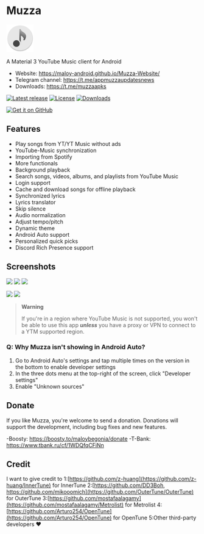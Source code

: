 # Muzza

<img src="https://raw.githubusercontent.com/Maloy-Android/Muzza/dev/app/src/main/res/mipmap-xxxhdpi/ic_launcher_round.webp" height="72">

A Material 3 YouTube Music client for Android

- Website: https://maloy-android.github.io/Muzza-Website/
- Telegram channel: https://t.me/appmuzzaupdatesnews
- Downloads: https://t.me/muzzaapks

[![Latest release](https://img.shields.io/github/v/release/Maloy-Android/Muzza?include_prereleases)](https://github.com/Maloy-Android/Muzza/releases)
[![License](https://img.shields.io/github/license/Maloy-Android/Muzza)](https://www.gnu.org/licenses/gpl-3.0)
[![Downloads](https://img.shields.io/github/downloads/Maloy-Android/Muzza/total)](https://github.com/Maloy-Android/Muzza/releases)

[<img src="https://github.com/machiav3lli/oandbackupx/blob/034b226cea5c1b30eb4f6a6f313e4dadcbb0ece4/badge_github.png" alt="Get it on GitHub" height="80">](https://github.com/Maloy-Android/Muzza/releases/latest)

## Features

- Play songs from YT/YT Music without ads
- YouTube-Music synchronization
- Importing from Spotify
- More functionals
- Background playback
- Search songs, videos, albums, and playlists from YouTube Music
- Login support
- Cache and download songs for offline playback
- Synchronized lyrics
- Lyrics translator
- Skip silence
- Audio normalization
- Adjust tempo/pitch
- Dynamic theme
- Android Auto support
- Personalized quick picks
- Discord Rich Presence support

## Screenshots

<p float="left">
  <img src="https://github.com/Maloy-Android/Muzza/blob/main/fastlane/metadata/android/en-US/images/phoneScreenshots/01.png" width="200" />
  <img src="https://github.com/Maloy-Android/Muzza/blob/main/fastlane/metadata/android/en-US/images/phoneScreenshots/02.png" width="200" />
  <img src="https://github.com/Maloy-Android/Muzza/blob/main/fastlane/metadata/android/en-US/images/phoneScreenshots/03.png" width="200" />
</p>
<p float="left">
  <img src="https://github.com/Maloy-Android/Muzza/blob/main/fastlane/metadata/android/en-US/images/phoneScreenshots/04.png" width="200" />
  <img src="https://github.com/Maloy-Android/Muzza/blob/main/fastlane/metadata/android/en-US/images/phoneScreenshots/05.png" width="200" />
</p>

> **Warning**
>
>If you're in a region where YouTube Music is not supported, you won't be able to use this app
***unless*** you have a proxy or VPN to connect to a YTM supported region.

### Q: Why Muzza isn't showing in Android Auto?

1. Go to Android Auto's settings and tap multiple times on the version in the bottom to enable
   developer settings
2. In the three dots menu at the top-right of the screen, click "Developer settings"
3. Enable "Unknown sources"

## Donate

If you like Muzza, you're welcome to send a donation. Donations will support the development,
including bug fixes and new features.

-Boosty: https://boosty.to/maloybegonia/donate
-T-Bank: https://www.tbank.ru/cf/1WDQfqCFiNn

## Credit

I want to give credit to 
1:[https://github.com/z-huang](https://github.com/z-huang/InnerTune) for InnerTune
2:[https://github.com/DD3Boh, https://github.com/mikooomich](https://github.com/OuterTune/OuterTune) for OuterTune
3:[https://github.com/mostafaalagamy](https://github.com/mostafaalagamy/Metrolist) for Metrolist
4:[https://github.com/Arturo254/OpenTune](https://github.com/Arturo254/OpenTune) for OpenTune
5:Other third-party developers ❤️
